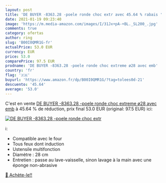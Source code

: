 ```yaml
---
layout: post
title: 'DE BUYER -8363.28 -poele ronde choc extr avec 45.64 % rabais '
date: 2021-01-19 09:23:40
image: 'https://m.media-amazon.com/images/I/31Jx+pA-+BL._SL200_.jpg'
comments: true
category: ofertas
author: ring
slug: 'B00I0QMR1G-fr'
actualPrice: 53.0 EUR
currency: EUR
price: 53.0
comparePrice: 97.5 EUR
prodname: 'DE BUYER -8363.28 -poele ronde choc extreme ø28 avec emb'
country: 'fr'
flag: '🇫🇷'
buyurl: 'https://www.amazon.fr/dp/B00I0QMR1G/?tag=tolees0d-21'
descuento: '45.64'
average: '53.0'
---
```


C'est en vente [DE BUYER -8363.28 -poele ronde choc extreme ø28 avec emb](https://www.amazon.fr/dp/B00I0QMR1G/?tag=tolees0d-21)  à  45.64 % de réduction, prix final  53.0 EUR (original: 97.5 EUR) ici:

[![DE BUYER -8363.28 -poele ronde choc extr](https://m.media-amazon.com/images/I/31Jx+pA-+BL._SL200_.jpg)](https://www.amazon.fr/dp/B00I0QMR1G/?tag=tolees0d-21)

ℹ️:

- Compatible avec le four
- Tous feux dont induction
- Ustensile multifonction
- Diamètre : 28 cm
- Entretien : passe au lave-vaisselle, sinon lavage à la main avec une éponge non-abrasive

[🛒 Achète-le!!](https://www.amazon.fr/dp/B00I0QMR1G/?tag=tolees0d-21)
